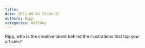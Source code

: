 ```yaml
---
title: 
date: 2021-06-04 21:44:12
authors: Ripp
categories: Holiday
---
```


 Ripp, who is the creative talent behind the illustrations that top your articles?